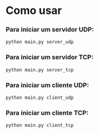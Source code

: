 # Como usar

### Para iniciar um servidor UDP:
    python main.py server_udp

### Para iniciar um servidor TCP:
    python main.py server_tcp

### Para iniciar um cliente UDP:
    python main.py client_udp

### Para iniciar um cliente TCP:
    python main.py client_tcp
